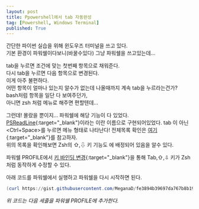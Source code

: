 ```yaml
---
layout: post
title: Ppowershell에서 tab 자동완성 
tag: [Powershell, Windows Terminal]
published: True
---
```


간단한 파이썬 실습을 위해 윈도우즈 터미널을 쓰고 있다.  
기본 환경이 파워쉘이다보니(바꿀수있다) 그냥 파워쉘을 쓰고있는데... 

tab을 누르면 조건에 맞는 첫번째 항목으로 채워준다.  
다시 tab을 누르면 다음 항목으로 변경된다.  
이게 아주 불편하다.  
어떤 항목이 얼마나 있는지 알수가 없는데 나올때까지 계속 tab을 누르라는건가?  
bash처럼 항목을 일단 다 보여주던가,  
아니면 zsh 처럼 메뉴로 해주면 편할텐데...  

그런데! 몰랐을 뿐이지... 파워쉘에 해당 기능이 다 있었다.  
[PSReadLine](https://docs.microsoft.com/en-us/powershell/module/psreadline/?view=powershell-7){:target="_blank"}이라는 이란 이름으로 구현되어있었다.
tab 이 아닌 <Ctrl+Space>를 누르면 메뉴 형태로 나타난다!
전체목록 확인은 [여기](https://docs.microsoft.com/en-us/powershell/module/psreadline/get-psreadlinekeyhandler?view=powershell-7#example-1--get-all-key-mappings){:target="_blank"}를 참고하자.  
위의 목록을 확인해보면 Zsh의 ⇧,⇩ 키 기능도 <F8>에 배정되어 있음을 알수 있다.

파워쉘 PROFILE에서 [키 바인딩 변경](https://docs.microsoft.com/en-us/powershell/module/psreadline/set-psreadlinekeyhandler?view=powershell-7){:target="_blank"}을 통해 Tab,⇧,⇩ 키가 Zsh처럼 동작하게 수정할 수 있다.  

아래 코드를 파워쉘에서 실행하고 파워쉘을 다시 시작하면 된다.

```powershell
(curl https://gist.githubusercontent.com/MeganaD/fe3894b39697da767b8b19b3e0bc047b/raw).Content | Add-Content $PROFILE
```
*위 코드는 다음 세줄을 파워쉘 PROFILE에 추가한다.*
<script src="https://gist.github.com/MeganaD/fe3894b39697da767b8b19b3e0bc047b.js"></script>



